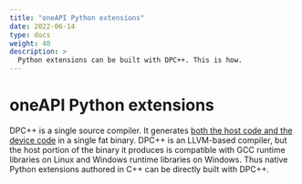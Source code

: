 ```yaml
---
title: "oneAPI Python extensions"
date: 2022-06-14
type: docs
weight: 40
description: >
  Python extensions can be built with DPC++. This is how.
---
```


# oneAPI Python extensions

DPC++ is a single source compiler. It generates [both the host code and the device code][compilation-flow] in a single fat binary.
DPC++ is an LLVM-based compiler, but the host portion of the binary it produces is compatible with GCC runtime libraries on Linux and Windows runtime libraries on Windows. Thus native Python extensions authored in C++ can be directly built with DPC++.

[compilation-flow]: https://www.intel.com/content/www/us/en/develop/documentation/oneapi-programming-guide/top/programming-interface/compilation-flow-overview.html
